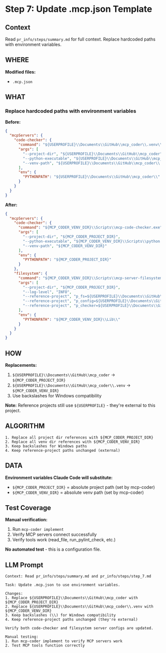 # Step 7: Update .mcp.json Template

## Context
Read `pr_info/steps/summary.md` for full context. Replace hardcoded paths with environment variables.

## WHERE

**Modified files:**
- `.mcp.json`

## WHAT

### Replace hardcoded paths with environment variables

**Before:**
```json
{
  "mcpServers": {
    "code-checker": {
      "command": "${USERPROFILE}\\Documents\\GitHub\\mcp_coder\\.venv\\Scripts\\mcp-code-checker.exe",
      "args": [
        "--project-dir", "${USERPROFILE}\\Documents\\GitHub\\mcp_coder",
        "--python-executable", "${USERPROFILE}\\Documents\\GitHub\\mcp_coder\\.venv\\Scripts\\python.exe",
        "--venv-path", "${USERPROFILE}\\Documents\\GitHub\\mcp_coder\\.venv"
      ],
      "env": {
        "PYTHONPATH": "${USERPROFILE}\\Documents\\GitHub\\mcp_coder\\"
      }
    }
  }
}
```

**After:**
```json
{
  "mcpServers": {
    "code-checker": {
      "command": "${MCP_CODER_VENV_DIR}\\Scripts\\mcp-code-checker.exe",
      "args": [
        "--project-dir", "${MCP_CODER_PROJECT_DIR}",
        "--python-executable", "${MCP_CODER_VENV_DIR}\\Scripts\\python.exe",
        "--venv-path", "${MCP_CODER_VENV_DIR}"
      ],
      "env": {
        "PYTHONPATH": "${MCP_CODER_PROJECT_DIR}"
      }
    },
    "filesystem": {
      "command": "${MCP_CODER_VENV_DIR}\\Scripts\\mcp-server-filesystem.exe",
      "args": [
        "--project-dir", "${MCP_CODER_PROJECT_DIR}",
        "--log-level", "INFO",
        "--reference-project", "p_fs=${USERPROFILE}\\Documents\\GitHub\\mcp_server_filesystem",
        "--reference-project", "p_config=${USERPROFILE}\\Documents\\GitHub\\mcp-config",
        "--reference-project", "p_checker=${USERPROFILE}\\Documents\\GitHub\\mcp-code-checker"
      ],
      "env": {
        "PYTHONPATH": "${MCP_CODER_VENV_DIR}\\Lib\\"
      }
    }
  }
}
```

## HOW

**Replacements:**
1. `${USERPROFILE}\\Documents\\GitHub\\mcp_coder` → `${MCP_CODER_PROJECT_DIR}`
2. `${USERPROFILE}\\Documents\\GitHub\\mcp_coder\\.venv` → `${MCP_CODER_VENV_DIR}`
3. Use backslashes for Windows compatibility

**Note:** Reference projects still use `${USERPROFILE}` - they're external to this project.

## ALGORITHM

```
1. Replace all project dir references with ${MCP_CODER_PROJECT_DIR}
2. Replace all venv dir references with ${MCP_CODER_VENV_DIR}
3. Keep backslashes for Windows paths
4. Keep reference-project paths unchanged (external)
```

## DATA

**Environment variables Claude Code will substitute:**
- `${MCP_CODER_PROJECT_DIR}` = absolute project path (set by mcp-coder)
- `${MCP_CODER_VENV_DIR}` = absolute venv path (set by mcp-coder)

## Test Coverage

**Manual verification:**
1. Run `mcp-coder implement` 
2. Verify MCP servers connect successfully
3. Verify tools work (read_file, run_pylint_check, etc.)

**No automated test** - this is a configuration file.

## LLM Prompt

```
Context: Read pr_info/steps/summary.md and pr_info/steps/step_7.md

Task: Update .mcp.json to use environment variables.

Changes:
1. Replace ${USERPROFILE}\\Documents\\GitHub\\mcp_coder with ${MCP_CODER_PROJECT_DIR}
2. Replace ${USERPROFILE}\\Documents\\GitHub\\mcp_coder\\.venv with ${MCP_CODER_VENV_DIR}
3. Keep backslashes (\\) for Windows compatibility
4. Keep reference-project paths unchanged (they're external)

Verify both code-checker and filesystem server configs are updated.

Manual testing:
1. Run mcp-coder implement to verify MCP servers work
2. Test MCP tools function correctly
```
